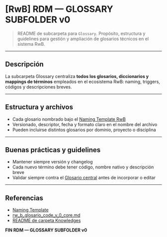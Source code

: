 # [RwB] RDM — GLOSSARY SUBFOLDER v0

> README de subcarpeta para `Glossary`. Propósito, estructura y guidelines para gestión y ampliación de glosarios técnicos en el sistema RwB.

---

## Descripción
La subcarpeta Glossary centraliza **todos los glosarios, diccionarios y mappings de términos** empleados en el ecosistema RwB: naming, triggers, códigos y descripciones breves.

---

## Estructura y archivos
 - Cada glosario nombrado bajo el [Naming Template RwB](../../template/naming/rw_b_naming_template_v_1.md)
- Versionado, descriptor, fecha y formato claro en el nombre del archivo
- Pueden incluirse distintos glosarios por dominio, proyecto o disciplina

---

## Buenas prácticas y guidelines
- Mantener siempre versión y changelog
- Cada nuevo término debe tener código, nombre nativo y descripción breve
 - Validar siempre contra el [Glosario central](rw_b_glosario_code_v_0_core.md) antes de incorporar o editar

---

## Referencias
 - [Naming Template](../../template/naming/rw_b_naming_template_v_1.md)
 - [rw_b_glosario_code_v_0_core.md](rw_b_glosario_code_v_0_core.md)
- [README de carpeta Knowledges](../RwB_KNOWLEDGES_RDM_v0.md)

**FIN RDM — GLOSSARY SUBFOLDER v0**

